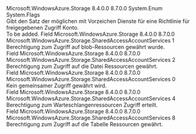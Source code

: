 <Type Name="SharedAccessAccountServices" FullName="Microsoft.WindowsAzure.Storage.SharedAccessAccountServices">
  <TypeSignature Language="C#" Value="public enum SharedAccessAccountServices" />
  <TypeSignature Language="ILAsm" Value=".class public auto ansi sealed SharedAccessAccountServices extends System.Enum" />
  <TypeSignature Language="DocId" Value="T:Microsoft.WindowsAzure.Storage.SharedAccessAccountServices" />
  <TypeSignature Language="VB.NET" Value="Public Enum SharedAccessAccountServices" />
  <TypeSignature Language="F#" Value="type SharedAccessAccountServices = " />
  <AssemblyInfo>
    <AssemblyName>Microsoft.WindowsAzure.Storage</AssemblyName>
    <AssemblyVersion>8.4.0.0</AssemblyVersion>
    <AssemblyVersion>8.7.0.0</AssemblyVersion>
  </AssemblyInfo>
  <Base>
    <BaseTypeName>System.Enum</BaseTypeName>
  </Base>
  <Attributes>
    <Attribute>
      <AttributeName>System.Flags</AttributeName>
    </Attribute>
  </Attributes>
  <Docs>
    <summary>
            Gibt den Satz der möglichen mit Vorzeichen Dienste für eine Richtlinie für freigegebenen Zugriff Konto.
            </summary>
    <remarks>To be added.</remarks>
  </Docs>
  <Members>
    <Member MemberName="Blob">
      <MemberSignature Language="C#" Value="Blob" />
      <MemberSignature Language="ILAsm" Value=".field public static literal valuetype Microsoft.WindowsAzure.Storage.SharedAccessAccountServices Blob = int32(1)" />
      <MemberSignature Language="DocId" Value="F:Microsoft.WindowsAzure.Storage.SharedAccessAccountServices.Blob" />
      <MemberSignature Language="VB.NET" Value="Blob" />
      <MemberSignature Language="F#" Value="Blob = 1" Usage="Microsoft.WindowsAzure.Storage.SharedAccessAccountServices.Blob" />
      <MemberType>Field</MemberType>
      <AssemblyInfo>
        <AssemblyName>Microsoft.WindowsAzure.Storage</AssemblyName>
        <AssemblyVersion>8.4.0.0</AssemblyVersion>
        <AssemblyVersion>8.7.0.0</AssemblyVersion>
      </AssemblyInfo>
      <ReturnValue>
        <ReturnType>Microsoft.WindowsAzure.Storage.SharedAccessAccountServices</ReturnType>
      </ReturnValue>
      <MemberValue>1</MemberValue>
      <Docs>
        <summary>
            Berechtigung zum Zugriff auf blob-Ressourcen gewährt wurde.
            </summary>
      </Docs>
    </Member>
    <Member MemberName="File">
      <MemberSignature Language="C#" Value="File" />
      <MemberSignature Language="ILAsm" Value=".field public static literal valuetype Microsoft.WindowsAzure.Storage.SharedAccessAccountServices File = int32(2)" />
      <MemberSignature Language="DocId" Value="F:Microsoft.WindowsAzure.Storage.SharedAccessAccountServices.File" />
      <MemberSignature Language="VB.NET" Value="File" />
      <MemberSignature Language="F#" Value="File = 2" Usage="Microsoft.WindowsAzure.Storage.SharedAccessAccountServices.File" />
      <MemberType>Field</MemberType>
      <AssemblyInfo>
        <AssemblyName>Microsoft.WindowsAzure.Storage</AssemblyName>
        <AssemblyVersion>8.4.0.0</AssemblyVersion>
        <AssemblyVersion>8.7.0.0</AssemblyVersion>
      </AssemblyInfo>
      <ReturnValue>
        <ReturnType>Microsoft.WindowsAzure.Storage.SharedAccessAccountServices</ReturnType>
      </ReturnValue>
      <MemberValue>2</MemberValue>
      <Docs>
        <summary>
            Berechtigung zum Zugriff auf die Datei Ressourcen gewährt.
            </summary>
      </Docs>
    </Member>
    <Member MemberName="None">
      <MemberSignature Language="C#" Value="None" />
      <MemberSignature Language="ILAsm" Value=".field public static literal valuetype Microsoft.WindowsAzure.Storage.SharedAccessAccountServices None = int32(0)" />
      <MemberSignature Language="DocId" Value="F:Microsoft.WindowsAzure.Storage.SharedAccessAccountServices.None" />
      <MemberSignature Language="VB.NET" Value="None" />
      <MemberSignature Language="F#" Value="None = 0" Usage="Microsoft.WindowsAzure.Storage.SharedAccessAccountServices.None" />
      <MemberType>Field</MemberType>
      <AssemblyInfo>
        <AssemblyName>Microsoft.WindowsAzure.Storage</AssemblyName>
        <AssemblyVersion>8.4.0.0</AssemblyVersion>
        <AssemblyVersion>8.7.0.0</AssemblyVersion>
      </AssemblyInfo>
      <ReturnValue>
        <ReturnType>Microsoft.WindowsAzure.Storage.SharedAccessAccountServices</ReturnType>
      </ReturnValue>
      <MemberValue>0</MemberValue>
      <Docs>
        <summary>
            Kein gemeinsamer Zugriff gewährt wird.
            </summary>
      </Docs>
    </Member>
    <Member MemberName="Queue">
      <MemberSignature Language="C#" Value="Queue" />
      <MemberSignature Language="ILAsm" Value=".field public static literal valuetype Microsoft.WindowsAzure.Storage.SharedAccessAccountServices Queue = int32(4)" />
      <MemberSignature Language="DocId" Value="F:Microsoft.WindowsAzure.Storage.SharedAccessAccountServices.Queue" />
      <MemberSignature Language="VB.NET" Value="Queue" />
      <MemberSignature Language="F#" Value="Queue = 4" Usage="Microsoft.WindowsAzure.Storage.SharedAccessAccountServices.Queue" />
      <MemberType>Field</MemberType>
      <AssemblyInfo>
        <AssemblyName>Microsoft.WindowsAzure.Storage</AssemblyName>
        <AssemblyVersion>8.4.0.0</AssemblyVersion>
        <AssemblyVersion>8.7.0.0</AssemblyVersion>
      </AssemblyInfo>
      <ReturnValue>
        <ReturnType>Microsoft.WindowsAzure.Storage.SharedAccessAccountServices</ReturnType>
      </ReturnValue>
      <MemberValue>4</MemberValue>
      <Docs>
        <summary>
            Berechtigung zum Warteschlangenressourcen Zugriff erteilt.
            </summary>
      </Docs>
    </Member>
    <Member MemberName="Table">
      <MemberSignature Language="C#" Value="Table" />
      <MemberSignature Language="ILAsm" Value=".field public static literal valuetype Microsoft.WindowsAzure.Storage.SharedAccessAccountServices Table = int32(8)" />
      <MemberSignature Language="DocId" Value="F:Microsoft.WindowsAzure.Storage.SharedAccessAccountServices.Table" />
      <MemberSignature Language="VB.NET" Value="Table" />
      <MemberSignature Language="F#" Value="Table = 8" Usage="Microsoft.WindowsAzure.Storage.SharedAccessAccountServices.Table" />
      <MemberType>Field</MemberType>
      <AssemblyInfo>
        <AssemblyName>Microsoft.WindowsAzure.Storage</AssemblyName>
        <AssemblyVersion>8.4.0.0</AssemblyVersion>
        <AssemblyVersion>8.7.0.0</AssemblyVersion>
      </AssemblyInfo>
      <ReturnValue>
        <ReturnType>Microsoft.WindowsAzure.Storage.SharedAccessAccountServices</ReturnType>
      </ReturnValue>
      <MemberValue>8</MemberValue>
      <Docs>
        <summary>
            Berechtigung zum Zugriff auf die Tabelle Ressourcen gewährt.
            </summary>
      </Docs>
    </Member>
  </Members>
</Type>